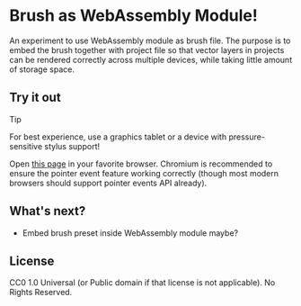 # Brush as WebAssembly Module!
An experiment to use WebAssembly module as brush file. The purpose is to embed the brush together with project file so that vector layers in projects can be rendered correctly across multiple devices, while taking little amount of storage space.

## Try it out
> [!TIP]
> For best experience, use a graphics tablet or a device with pressure-sensitive stylus support!

Open [this page](https://nahkd123.github.io/brush-as-webassembly-module) in your favorite browser. Chromium is recommended to ensure the pointer event feature working correctly (though most modern browsers should support pointer events API already).

## What's next?
- Embed brush preset inside WebAssembly module maybe?

## License
CC0 1.0 Universal (or Public domain if that license is not applicable). No Rights Reserved.